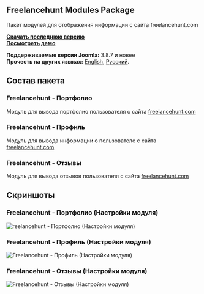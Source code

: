 ## Freelancehunt Modules Package
Пакет модулей для отображения информации с сайта freelancehunt.com

**[Скачать последнюю версию](https://github.com/Septdir/pkg_freelancehunt_modules/releases/latest)**   
**[Посмотреть демо](https://septdir.ru/work.html)**

**Поддерживаемые версии Joomla:** 3.8.7 и новее  
**Прочесть на других языках:**
[English](https://github.com/Septdir/pkg_freelancehunt_modules/blob/master/README.md), 
[Русский](https://github.com/Septdir/pkg_freelancehunt_modules/blob/master/README.ru-RU.md).


## Состав пакета
### Freelancehunt - Портфолио
Модуль для вывода портфолио пользователя с сайта [freelancehunt.com](https://freelancehunt.com/r/Byv3Y)

### Freelancehunt - Профиль
Модуль для вывода информации о пользователе с сайта [freelancehunt.com](https://freelancehunt.com/r/Byv3Y)

### Freelancehunt - Отзывы
Модуль для вывода отзывов пользователя с сайта [freelancehunt.com](https://freelancehunt.com/r/Byv3Y)


## Скриншоты
### Freelancehunt - Портфолио (Настройки модуля)
![reelancehunt - Портфолио (Настройки модуля)](https://septdir.ru/images/blog/37/portfolio-ru.jpg)

### Freelancehunt - Профиль (Настройки модуля)
![Freelancehunt - Профиль (Настройки модуля)](https://septdir.ru/images/blog/37/profile-ru.jpg)

### Freelancehunt - Отзывы (Настройки модуля)
![Freelancehunt - Отзывы (Настройки модуля)](https://septdir.ru/images/blog/37/reviews-ru.jpg)